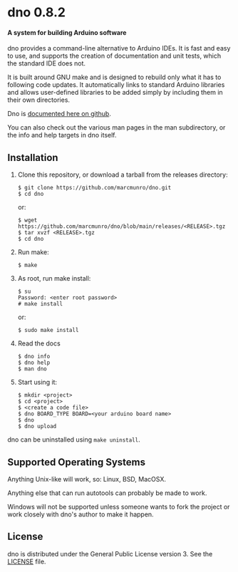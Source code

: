 # dno 0.8.2
#### A system for building Arduino software

dno provides a command-line alternative to Arduino IDEs.  It is fast
and easy to use, and supports the creation of documentation and unit
tests, which the standard IDE does not.

It is built around GNU make and is designed to rebuild only what it
has to following code updates.  It automatically links to standard
Arduino libraries and allows user-defined libraries to be added
simply by including them in their own directories.

Dno is [documented here on
github](https://marcmunro.github.io/dno/html/index.html).

You can also check out the various man pages in the man subdirectory,
or the info and help targets in dno itself.

## Installation

  1) Clone this repository, or download a tarball from the releases
     directory:

         $ git clone https://github.com/marcmunro/dno.git
         $ cd dno

     or:

         $ wget https://github.com/marcmunro/dno/blob/main/releases/<RELEASE>.tgz
         $ tar xvzf <RELEASE>.tgz
         $ cd dno

  1) Run make:

         $ make

  1) As root, run make install:

         $ su
         Password: <enter root password>
         # make install

     or:

         $ sudo make install

  1) Read the docs

         $ dno info
         $ dno help
         $ man dno

  1) Start using it:
  
         $ mkdir <project>
         $ cd <project>
         $ <create a code file>
         $ dno BOARD_TYPE BOARD=<your arduino board name>
         $ dno
         $ dno upload

dno can be uninstalled using `make uninstall`.

## Supported Operating Systems

Anything Unix-like will work, so: Linux, BSD, MacOSX.

Anything else that can run autotools can probably be made to work.

Windows will not be supported unless someone wants to fork the project
or work closely with dno's author to make it happen.

## License

dno is distributed under the General Public License version 3.  See
the [LICENSE](./LICENSE) file.
